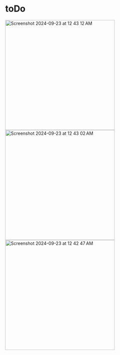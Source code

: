 # toDo 

<img width="350" alt="Screenshot 2024-09-23 at 12 43 12 AM" src="https://github.com/user-attachments/assets/2cf52c86-73da-425e-b4f7-c0e34118fcae">
<img width="350" alt="Screenshot 2024-09-23 at 12 43 02 AM" src="https://github.com/user-attachments/assets/0d93bb4a-8e23-4213-8d3b-93c4c0a10a14">
<img width="350" alt="Screenshot 2024-09-23 at 12 42 47 AM" src="https://github.com/user-attachments/assets/9ee0d30a-87e1-4a88-83e3-7310a5e7939c">
